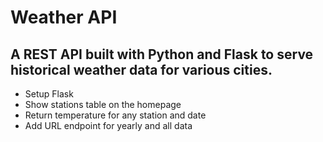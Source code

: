 # Weather API

## A REST API built with Python and Flask to serve historical weather data for various cities.

* Setup Flask 
* Show stations table on the homepage
* Return temperature for any station and date
* Add URL endpoint for yearly and all data